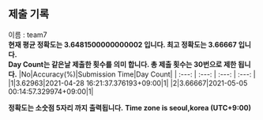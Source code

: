 


  
## 제출 기록  
이름 : team7  
**현재 평균 정확도는 3.6481500000000002 입니다. 최고 정확도는 3.66667 입니다.**  
**Day Count는 같은날 제출한 횟수를 의미 합니다. 총 제출 횟수는 30번으로 제한 됩니다.**
|No|Accuracy(%)|Submission Time|Day Count|
| :---: | :---: | :---: | :---: |
|1|3.62963|2021-04-28 16:21:37.376193+09:00|1|
|2|3.66667|2021-05-05 00:14:57.329974+09:00|1|


**정확도는 소숫점 5자리 까지 출력됩니다.**
**Time zone is seoul,korea (UTC+9:00)**
